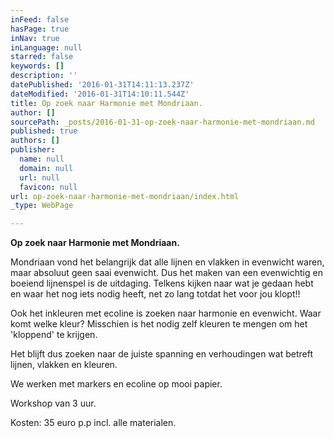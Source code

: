 ```yaml
---
inFeed: false
hasPage: true
inNav: true
inLanguage: null
starred: false
keywords: []
description: ''
datePublished: '2016-01-31T14:11:13.237Z'
dateModified: '2016-01-31T14:10:11.544Z'
title: Op zoek naar Harmonie met Mondriaan.
author: []
sourcePath: _posts/2016-01-31-op-zoek-naar-harmonie-met-mondriaan.md
published: true
authors: []
publisher:
  name: null
  domain: null
  url: null
  favicon: null
url: op-zoek-naar-harmonie-met-mondriaan/index.html
_type: WebPage

---
```

**Op zoek naar Harmonie met Mondriaan.**

Mondriaan vond het belangrijk dat alle lijnen en vlakken in evenwicht waren, maar absoluut geen saai evenwicht. Dus het maken van een evenwichtig en boeiend lijnenspel is de uitdaging. Telkens kijken naar wat je gedaan hebt en waar het nog iets nodig heeft, net zo lang totdat het voor jou klopt!!

Ook het inkleuren met ecoline is zoeken naar harmonie en evenwicht. Waar komt welke kleur? Misschien is het nodig zelf kleuren te mengen om het 'kloppend' te krijgen.

Het blijft dus zoeken naar de juiste spanning en verhoudingen wat betreft lijnen, vlakken en kleuren.

We werken met markers en ecoline op mooi papier.

Workshop van 3 uur.

Kosten: 35 euro p.p incl. alle materialen.